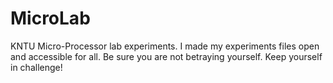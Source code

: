 # MicroLab
KNTU Micro-Processor lab experiments.
I made my experiments files open and accessible for all. Be sure you are not betraying yourself. Keep yourself in challenge!
